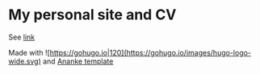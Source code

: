 # My personal site and CV

See [link](zelding.github.io)

Made with ![https://gohugo.io|120](https://gohugo.io/images/hugo-logo-wide.svg)
and [Ananke template](https://github.com/theNewDynamic/gohugo-theme-ananke)
